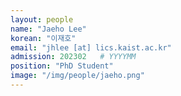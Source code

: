 ```yaml
---
layout: people
name: "Jaeho Lee"
korean: "이재호"
email: "jhlee [at] lics.kaist.ac.kr"
admission: 202302   # YYYYMM
position: "PhD Student"
image: "/img/people/jaeho.png"
---
```

